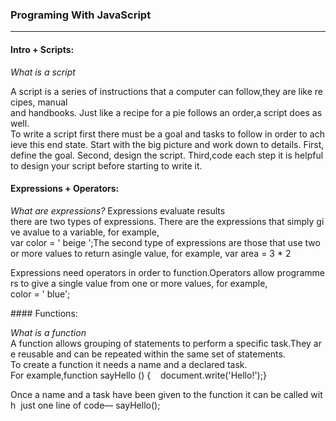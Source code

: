 ### Programing With JavaScript

<hr>

#### Intro + Scripts:

*What is a script*

A script is a series of instructions that a computer can follow,they are like recipes, manual and handbooks. Just like a recipe for a pie follows an order,a script does as well.  To write a script first there must be a goal and tasks to follow in order to achieve this end state. Start with the big picture and work down to details. First,define the goal. Second, design the script. Third,code each step it is helpful to design your script before starting to write it.

#### Expressions + Operators:

*What are expressions?*
Expressions evaluate results there are two types of expressions. There are the expressions that simply give avalue to a variable, for example, var color = ' beige ';The second type of expressions are those that use two or more values to return asingle value, for example, var area = 3 * 2 

Expressions need operators in order to function.Operators allow programmers to give a single value from one or more values, for example, color = ' blue'; 

#### Functions:

*What is a function*
A function allows grouping of statements to perform a specific task.They are reusable and can be repeated within the same set of statements.   To create a function it needs a name and a declared task.
 
For example,function sayHello () {    document.write('Hello!');}

Once a name and a task have been given to the function it can be called with 
just one line of code––
sayHello();